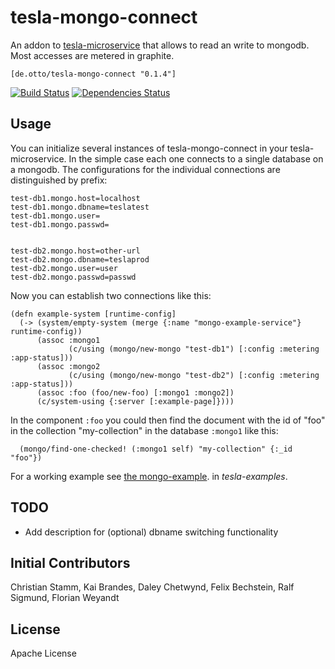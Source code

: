 # tesla-mongo-connect

An addon to [tesla-microservice](https://github.com/otto-de/tesla-microservice)
that allows to read an write to mongodb. Most accesses are metered in graphite.

`[de.otto/tesla-mongo-connect "0.1.4"]`

[![Build Status](https://travis-ci.org/otto-de/tesla-mongo-connect.svg)](https://travis-ci.org/otto-de/tesla-mongo-connect)
[![Dependencies Status](http://jarkeeper.com/otto-de/tesla-mongo-connect/status.svg)](http://jarkeeper.com/otto-de/tesla-mongo-connect)

## Usage

You can initialize several instances of tesla-mongo-connect in your tesla-microservice. In the simple case each one connects to a single database on a mongodb. The configurations for the individual connections are distinguished by prefix:


```
test-db1.mongo.host=localhost
test-db1.mongo.dbname=teslatest
test-db1.mongo.user=
test-db1.mongo.passwd=


test-db2.mongo.host=other-url
test-db2.mongo.dbname=teslaprod
test-db2.mongo.user=user
test-db2.mongo.passwd=passwd

```

Now you can establish two connections like this:

```
(defn example-system [runtime-config]
  (-> (system/empty-system (merge {:name "mongo-example-service"} runtime-config))
      (assoc :mongo1
             (c/using (mongo/new-mongo "test-db1") [:config :metering :app-status]))
      (assoc :mongo2
             (c/using (mongo/new-mongo "test-db2") [:config :metering :app-status]))
      (assoc :foo (foo/new-foo) [:mongo1 :mongo2])
      (c/system-using {:server [:example-page]})))
```

In the component ```:foo``` you could then find the document with the id of "foo" in the collection "my-collection" in the database  ```:mongo1```  like this:

```
  (mongo/find-one-checked! (:mongo1 self) "my-collection" {:_id "foo"})
```


For a working example see [the mongo-example](https://github.com/otto-de/tesla-examples/tree/master/mongo-example). in _tesla-examples_.

## TODO
* Add description for (optional) dbname switching functionality


## Initial Contributors

Christian Stamm, Kai Brandes, Daley Chetwynd, Felix Bechstein, Ralf Sigmund, Florian Weyandt

## License

Apache License
